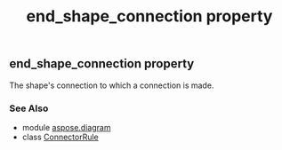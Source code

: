 ﻿---
title: end_shape_connection property
second_title: Aspose.Diagram for Python via .NET API References
description: 
type: docs
weight: 30
url: /python-net/aspose.diagram/connectorrule/end_shape_connection/
is_root: false
---

## end_shape_connection property


The shape's connection to which a connection is made.

### See Also
* module [aspose.diagram](../../)
* class [ConnectorRule](/diagram/python-net/aspose.diagram/connectorrule)
